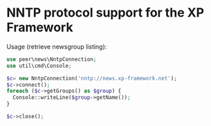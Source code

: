 NNTP protocol support for the XP Framework
========================================================================

Usage (retrieve newsgroup listing):

```php
use peer\news\NntpConnection;
use util\cmd\Console;

$c= new NntpConnection('nntp://news.xp-framework.net');
$c->connect();
foreach ($c->getGroups() as $group) {
  Console::writeLine($group->getName());
}

$c->close();
```